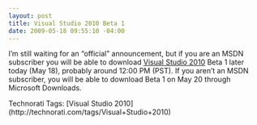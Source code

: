 ```yaml
---
layout: post
title: Visual Studio 2010 Beta 1
date: 2009-05-18 09:55:10 -04:00
---
```


I’m still waiting for an “official” announcement, but if you are an MSDN subscriber you will be able to download [Visual Studio 2010](http://www.microsoft.com/australia/visualstudio/products/2010/default.mspx) Beta 1 later today (May 18), probably around 12:00 PM (PST). If you aren’t an MSDN subscriber, you will be able to download Beta 1 on May 20 through Microsoft Downloads. 

<div style="padding-bottom: 0px; margin: 0px; padding-left: 0px; padding-right: 0px; display: inline; float: none; padding-top: 0px" id="scid:0767317B-992E-4b12-91E0-4F059A8CECA8:d4a7ccef-e259-4569-b391-bc31a73b2aac" class="wlWriterEditableSmartContent">Technorati Tags: [Visual Studio 2010](http://technorati.com/tags/Visual+Studio+2010)</div>
